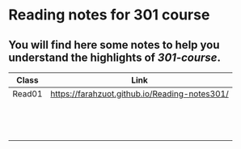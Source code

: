 # Reading notes for 301 course

## You will find here some notes to help you understand the **highlights** of *301-course*.

| Class  |                      Link                       |
| ---    |  --------------------------------------------   |
| Read01 |  https://farahzuot.github.io/Reading-notes301/  |
|        |                                                 |
|        |                                                 |
|        |                                                 |
|        |                                                 |
|        |                                                 |
|        |                                                 |
|        |                                                 |
|        |                                                 |
|        |                                                 |
|        |                                                 |
|        |                                                 |
|        |                                                 |
|        |                                                 |
